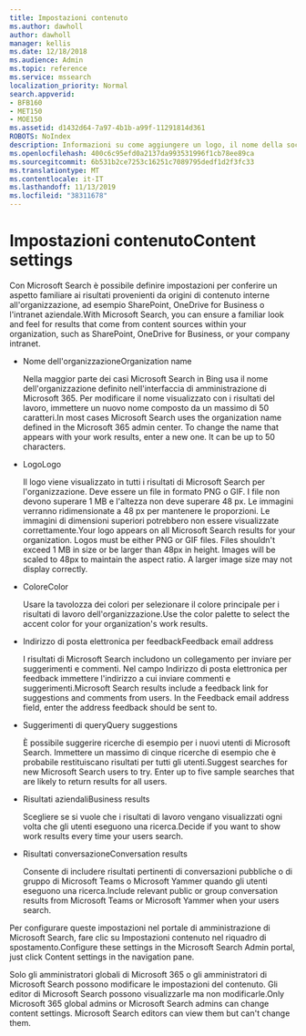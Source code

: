 ```yaml
---
title: Impostazioni contenuto
ms.author: dawholl
author: dawholl
manager: kellis
ms.date: 12/18/2018
ms.audience: Admin
ms.topic: reference
ms.service: mssearch
localization_priority: Normal
search.appverid:
- BFB160
- MET150
- MOE150
ms.assetid: d1432d64-7a97-4b1b-a99f-11291814d361
ROBOTS: NoIndex
description: Informazioni su come aggiungere un logo, il nome della società e altro ancora ai risultati del lavoro di Microsoft Search
ms.openlocfilehash: 400c6c95efd0a2137da993531996f1cb78ee89ca
ms.sourcegitcommit: 6b531b2ce7253c16251c7089795dedf1d2f3fc33
ms.translationtype: MT
ms.contentlocale: it-IT
ms.lasthandoff: 11/13/2019
ms.locfileid: "38311678"
---
```

# <a name="content-settings"></a><span data-ttu-id="26a95-103">Impostazioni contenuto</span><span class="sxs-lookup"><span data-stu-id="26a95-103">Content settings</span></span>

 
<span data-ttu-id="26a95-104">Con Microsoft Search è possibile definire impostazioni per conferire un aspetto familiare ai risultati provenienti da origini di contenuto interne all'organizzazione, ad esempio SharePoint, OneDrive for Business o l'intranet aziendale.</span><span class="sxs-lookup"><span data-stu-id="26a95-104">With Microsoft Search, you can ensure a familiar look and feel for results that come from content sources within your organization, such as SharePoint, OneDrive for Business, or your company intranet.</span></span> 
  
- <span data-ttu-id="26a95-105">Nome dell'organizzazione</span><span class="sxs-lookup"><span data-stu-id="26a95-105">Organization name</span></span>
    
    <span data-ttu-id="26a95-p101">Nella maggior parte dei casi Microsoft Search in Bing usa il nome dell'organizzazione definito nell'interfaccia di amministrazione di Microsoft 365. Per modificare il nome visualizzato con i risultati del lavoro, immettere un nuovo nome composto da un massimo di 50 caratteri.</span><span class="sxs-lookup"><span data-stu-id="26a95-p101">In most cases Microsoft Search uses the organization name defined in the Microsoft 365 admin center. To change the name that appears with your work results, enter a new one. It can be up to 50 characters.</span></span>
    
- <span data-ttu-id="26a95-109">Logo</span><span class="sxs-lookup"><span data-stu-id="26a95-109">Logo</span></span>
    
    <span data-ttu-id="26a95-p102">Il logo viene visualizzato in tutti i risultati di Microsoft Search per l'organizzazione. Deve essere un file in formato PNG o GIF. I file non devono superare 1 MB e l'altezza non deve superare 48 px. Le immagini verranno ridimensionate a 48 px per mantenere le proporzioni. Le immagini di dimensioni superiori potrebbero non essere visualizzate correttamente.</span><span class="sxs-lookup"><span data-stu-id="26a95-p102">Your logo appears on all Microsoft Search results for your organization. Logos must be either PNG or GIF files. Files shouldn't exceed 1 MB in size or be larger than 48px in height. Images will be scaled to 48px to maintain the aspect ratio. A larger image size may not display correctly.</span></span>
    
- <span data-ttu-id="26a95-115">Colore</span><span class="sxs-lookup"><span data-stu-id="26a95-115">Color</span></span>
    
    <span data-ttu-id="26a95-116">Usare la tavolozza dei colori per selezionare il colore principale per i risultati di lavoro dell'organizzazione.</span><span class="sxs-lookup"><span data-stu-id="26a95-116">Use the color palette to select the accent color for your organization's work results.</span></span>
    
- <span data-ttu-id="26a95-117">Indirizzo di posta elettronica per feedback</span><span class="sxs-lookup"><span data-stu-id="26a95-117">Feedback email address</span></span>
    
    <span data-ttu-id="26a95-p103">I risultati di Microsoft Search includono un collegamento per inviare per suggerimenti e commenti. Nel campo Indirizzo di posta elettronica per feedback immettere l'indirizzo a cui inviare commenti e suggerimenti.</span><span class="sxs-lookup"><span data-stu-id="26a95-p103">Microsoft Search results include a feedback link for suggestions and comments from users. In the Feedback email address field, enter the address feedback should be sent to.</span></span>
    
- <span data-ttu-id="26a95-120">Suggerimenti di query</span><span class="sxs-lookup"><span data-stu-id="26a95-120">Query suggestions</span></span>
    
    <span data-ttu-id="26a95-p104">È possibile suggerire ricerche di esempio per i nuovi utenti di Microsoft Search. Immettere un massimo di cinque ricerche di esempio che è probabile restituiscano risultati per tutti gli utenti.</span><span class="sxs-lookup"><span data-stu-id="26a95-p104">Suggest searches for new Microsoft Search users to try. Enter up to five sample searches that are likely to return results for all users.</span></span>
    
- <span data-ttu-id="26a95-123">Risultati aziendali</span><span class="sxs-lookup"><span data-stu-id="26a95-123">Business results</span></span>
    
    <span data-ttu-id="26a95-124">Scegliere se si vuole che i risultati di lavoro vengano visualizzati ogni volta che gli utenti eseguono una ricerca.</span><span class="sxs-lookup"><span data-stu-id="26a95-124">Decide if you want to show work results every time your users search.</span></span>
    
- <span data-ttu-id="26a95-125">Risultati conversazione</span><span class="sxs-lookup"><span data-stu-id="26a95-125">Conversation results</span></span>
    
    <span data-ttu-id="26a95-126">Consente di includere risultati pertinenti di conversazioni pubbliche o di gruppo di Microsoft Teams o Microsoft Yammer quando gli utenti eseguono una ricerca.</span><span class="sxs-lookup"><span data-stu-id="26a95-126">Include relevant public or group conversation results from Microsoft Teams or Microsoft Yammer when your users search.</span></span>
    
<span data-ttu-id="26a95-127">Per configurare queste impostazioni nel portale di amministrazione di Microsoft Search, fare clic su Impostazioni contenuto nel riquadro di spostamento.</span><span class="sxs-lookup"><span data-stu-id="26a95-127">Configure these settings in the Microsoft Search Admin portal, just click Content settings in the navigation pane.</span></span>
  
<span data-ttu-id="26a95-p105">Solo gli amministratori globali di Microsoft 365 o gli amministratori di Microsoft Search possono modificare le impostazioni del contenuto. Gli editor di Microsoft Search possono visualizzarle ma non modificarle.</span><span class="sxs-lookup"><span data-stu-id="26a95-p105">Only Microsoft 365 global admins or Microsoft Search admins can change content settings. Microsoft Search editors can view them but can't change them.</span></span>



